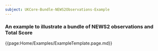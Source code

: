 ```yaml
---
subject: UKCore-Bundle-NEWS2Observations-Example
---
```

### An example to illustrate a bundle of NEWS2 observations and Total Score

{{page:Home/Examples/ExampleTemplate.page.md}}